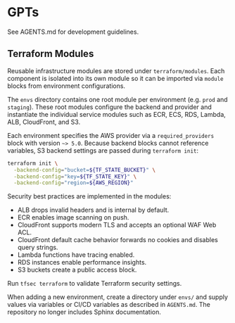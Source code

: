 # GPTs

See AGENTS.md for development guidelines.

## Terraform Modules

Reusable infrastructure modules are stored under `terraform/modules`. Each
component is isolated into its own module so it can be imported via
`module` blocks from environment configurations.

The `envs` directory contains one root module per environment (e.g. `prod`
and `staging`). These root modules configure the backend and provider and
instantiate the individual service modules such as ECR, ECS, RDS, Lambda,
ALB, CloudFront, and S3.

Each environment specifies the AWS provider via a `required_providers` block
with version `~> 5.0`. Because backend blocks cannot reference variables,
S3 backend settings are passed during `terraform init`:

```bash
terraform init \
  -backend-config="bucket=${TF_STATE_BUCKET}" \
  -backend-config="key=${TF_STATE_KEY}" \
  -backend-config="region=${AWS_REGION}"
```

Security best practices are implemented in the modules:

- ALB drops invalid headers and is internal by default.
- ECR enables image scanning on push.
- CloudFront supports modern TLS and accepts an optional WAF Web ACL.
- CloudFront default cache behavior forwards no cookies and disables query strings.
- Lambda functions have tracing enabled.
- RDS instances enable performance insights.
- S3 buckets create a public access block.

Run `tfsec terraform` to validate Terraform security settings.

When adding a new environment, create a directory under `envs/` and supply
values via variables or CI/CD variables as described in `AGENTS.md`.
The repository no longer includes Sphinx documentation.

